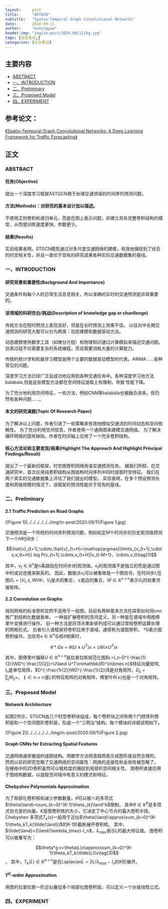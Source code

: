 ```yaml
---
layout:     post
title:      "ASTGCN"
subtitle:   "Spatio-Temporal Graph Convolutional Networks"
date:       2020-09-11
author:     "wumingyao"
header-img: "img/in-post/2020.09/11/bg.jpg"
tags: [论文笔记,]
categories: [论文笔记]
---
```


## 主要内容
* [ABSTRACT](#p1)
* [一、INTRODUCTION](#p2)
* [二、Preliminary](#p3)
* [三、Proposed Model](#p4)
* [四、EXPERIMENT](#p5)

## 参考论文：
[《Spatio-Temporal Graph Convolutional Networks: A Deep Learning Framework for Traffic Forecasting》](https://arxiv.org/pdf/1709.04875v4.pdf)

## 正文

###  <span id="p1">ABSTRACT</span>
#### 任务(Objective)
提出一个深度学习框架ASTGCN用于处理交通领域的时间序列预测问题。
#### 方法(Methods)：对研究的基本设计加以描述。
不使用正则卷积和递归单元，而是在图上表示问题，并建立具有完整卷积结构的模型，从而使训练速度更快，参数更少。
#### 结果(Results)
实验结果表明，STGCN模型通过对多尺度交通网络的建模，有效地捕捉到了综合的时空相关性，并且一直优于现有的研究成果各种实际交通数据集的基线。

###  <span id="p2">一、INTRODUCTION</span>
#### 研究背景和重要性(Background And Importance)
交通条件和每个人的日常生活息息相关，所以准确的实时的交通预测是非常重要的。
#### 该领域的科研空白/挑战(Description of knowledge gap or chanllenge)

传统方法在短时预测上表现良好，但是在长时预测上效果不佳。
以往对中长期交通预测的研究大致可以分为两类：动态建模和数据驱动方法。

动态建模使用数学工具（如微分方程）和物理知识通过计算模拟来描述交通问题。
仿真过程不仅需要复杂的系统编程，而且需要消耗大量的计算能力。

传统的统计学和机器学习模型是两个主要的数据驱动模型的代表。ARIMA……各种常见的问题。

深度学习方法已经广泛且成功地应用到各种交通任务中。各种深度学习地方法balabala,但是这些模型方法都在空间特征提取上有限制，导致
性能下降。

为了充分地利用空间特征，一些方法，例如CNN等balabala也被融合进来。但仍然有各种问题……。

#### 本文的研究课题(Topic Of Research Paper)
为了解决以上问题，作者引进了一些策略来有效地模拟交通流的时间动态和空间依赖性。
为了充分利用空间信息，作者使用一个通用图来建模交通网络。
为了解决循环网络的固有缺陷，作者在时间轴上应用了一个完全卷积结构。

#### 核心方法论和主要发现/结果(Highlight The Approach And Highlight Principal Findings/Result)
提出了一个最新的框架，时空图卷积网络用语交通预测任务。
据我们所知，在交通研究中，首次应用纯卷积结构从图结构时间序列中同时提取时空特征。
我们在两个真实的交通数据集上评估了我们提出的模型。
实验表明，在多个预设预测长度和网络规模的情况下，该框架的预测性能优于现有的基线。
###  <span id="p3">二、Preliminary</span>

#### 2.1 Traffic Prediction on Road Graphs
![Figure 1](../../../../../../img/in-post/2020.09/11/Figure 1.jpg)

交通预测是一个传统的时间序列预测问题，例如给定$M$个时间步的历史观测值预测下一个$H$时间步：

$$\hat{v}_{t+1},\cdots,\hat{v}_{t+H}=\mathop{argmax}\limits_{v_{t+1},\cdots,v_{t+H}} log P(v_{t+1},\cdots,v_{t+H}|v_{t-M+1}，\cdots,v_t)\tag{1}$$

其中，$v_t\in\mathbb{R}^n$是n条路段在时间步$t$的观测值。$v_t$的观测值不是独立的而是通过图中的成对连接来联系的。
因此，数据点$v_t$可以被看做是一个图信号。在时间步$t$,在图$G_t=(V_t,\varepsilon,W)$中，$V_t$是点的集合，
$\varepsilon$是边的集合，$W\in\mathbb{R}^{n\times n}$表示$G_t$的权重邻接矩阵。

#### 2.2 Convolution on Graphs
规则网格的标准卷积显然不适用于一般图。目前有两种基本方法在探索如何将cnn推广到结构化数据表单。
一种是扩展卷积的空间定义，另一种是在谱域中用图傅里叶变换进行操作。
前一种方法是将顶点重新排列成可以通过常规卷积运算处理的网格形式。
后者引入谱框架将卷积应用于谱域，通常称为谱图卷积。
$*G$表示图卷积操作。当信号$x\in\mathbb{R}^n$与核$\theta$相乘时，

$$\theta*G x=\theta(U\land U^T)x=U\theta(\land U^T)x\tag{2}$$

其中，图傅里叶偏移$U\in\mathbb{R}^{n\times n}$是拉普拉斯规范化图$L=I_n-D^{-\frac{1}{2}}WD^{-\frac{1}{2}}=U\land U^T\in\mathbb{R}^{n\times n}$特征向量矩阵,
$I_n$是单位矩阵，$D^{-\frac{1}{2}}WD^{-\frac{1}{2}}$是对角矩阵，$D_{ii}=\sum_jW_{ij}+$。
$\lang\in\mathbb{n\times n}$是$L$的特征矩阵的对角矩阵，傅里叶$\theta(\land)$也是一个对角矩阵。
###  <span id="p4">三、Proposed Model</span>
#### Network Architecture
如图2所示，STGCN由几个时空卷积块组成，每个卷积块之间有两个门控序列卷积层和一个空间图形卷积层，形成一个“三明治”结构。每个模块的详细说明如下。

![Figure 2](../../../../../../img/in-post/2020.09/11/Figure 2.jpg)
#### Graph CNNs for Extracting Spatial Features
交通网络通常被组织成图结构。用数学方法把道路网表示成图形是自然合理的。
然而以前的研究忽略了交通网络的空间属性：网络的连接性和全局性被忽略了。
在栅格中的2D卷积虽然可以粗粒度的捕捉到局部的空间相关性。
图卷积直接应用于图结构数据，以提取空间域中有意义的模式和特征。

#### Chebyshev Polynomials Approximation
为了局部化卷积核和减少参数数量，$\theta$可以被$\land$的多项式$\theta(\land)=\sum_{k=0}^{K-1}\theta_{k}\land^k$限制，
其中$\theta\in\mathbb{R}^K$是多项式协方差的向量。$K$是图卷积核的大小，它决定了中心节点的最大卷积半径。
Chebyshev 多项式$T_k(x)$一般用于近似$\theta(\land)\approx\sum_{k=0}^{K-1}\theta_kT_k(\tilde{\land})$的K-1阶截断展开卷积核。
其中，$\tilde{\land}=2\land/\lambda_{max}-I_n$，$\lambda_{max}$表示$L$的最大特征值。
图卷积可以被重写为：

$$\theta*g x=\theta(L)x\approx\sum_{k=0}^{K-1}\theta_kT_k(\tilde{L})x\tag{3}$$，
其中，$T_k(\tilde{L})\in\mathbb{R}^{n\times n}$是在Laplacian$\tilde{L}=2L/\lambda_{max}-I_n$的K阶展开。

#### $1^{st}$-order Approximation
用图的拉普拉斯一阶近似叠加多个局部化图卷积层，可以定义一个分层线性公式。

###  <span id="p5">四、EXPERIMENT</span>
